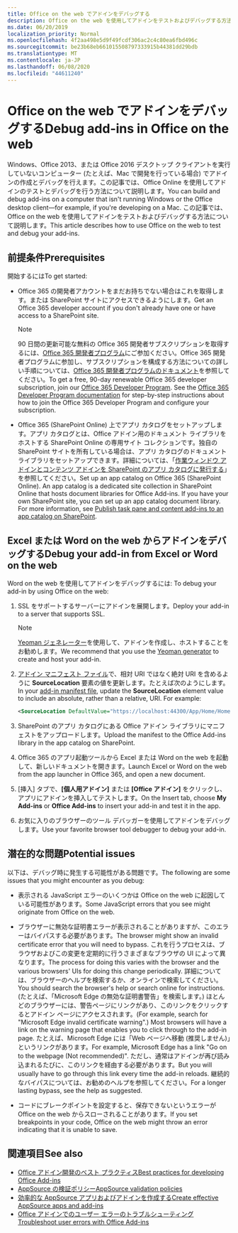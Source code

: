 ```yaml
---
title: Office on the web でアドインをデバッグする
description: Office on the web を使用してアドインをテストおよびデバッグする方法。
ms.date: 06/20/2019
localization_priority: Normal
ms.openlocfilehash: 4f2aa498e5d9f49fcdf306ac2c4c80ea6fbd496c
ms.sourcegitcommit: be23b68eb661015508797333915b44381dd29bdb
ms.translationtype: MT
ms.contentlocale: ja-JP
ms.lasthandoff: 06/08/2020
ms.locfileid: "44611240"
---
```

# <a name="debug-add-ins-in-office-on-the-web"></a><span data-ttu-id="20728-103">Office on the web でアドインをデバッグする</span><span class="sxs-lookup"><span data-stu-id="20728-103">Debug add-ins in Office on the web</span></span>


<span data-ttu-id="20728-104">Windows、Office 2013、または Office 2016 デスクトップ クライアントを実行していないコンピューター (たとえば、Mac で開発を行っている場合) でアドインの作成とデバッグを行えます。この記事では、Office Online を使用してアドインのテストとデバッグを行う方法について説明します。</span><span class="sxs-lookup"><span data-stu-id="20728-104">You can build and debug add-ins on a computer that isn't running Windows or the Office desktop client&mdash;for example, if you're developing on a Mac.</span></span> <span data-ttu-id="20728-105">この記事では、Office on the web を使用してアドインをテストおよびデバッグする方法について説明します。</span><span class="sxs-lookup"><span data-stu-id="20728-105">This article describes how to use Office on the web to test and debug your add-ins.</span></span> 

## <a name="prerequisites"></a><span data-ttu-id="20728-106">前提条件</span><span class="sxs-lookup"><span data-stu-id="20728-106">Prerequisites</span></span>

<span data-ttu-id="20728-107">開始するには</span><span class="sxs-lookup"><span data-stu-id="20728-107">To get started:</span></span>

- <span data-ttu-id="20728-108">Office 365 の開発者アカウントをまだお持ちでない場合はこれを取得します。または SharePoint サイトにアクセスできるようにします。</span><span class="sxs-lookup"><span data-stu-id="20728-108">Get an Office 365 developer account if you don't already have one or have access to a SharePoint site.</span></span>

  > [!NOTE]
  > <span data-ttu-id="20728-p102">90 日間の更新可能な無料の Office 365 開発者サブスクリプションを取得するには、[Office 365 開発者プログラム](https://developer.microsoft.com/office/dev-program)にご参加ください。Office 365 開発者プログラムに参加し、サブスクリプションを構成する方法についての詳しい手順については、[Office 365 開発者プログラムのドキュメント](/office/developer-program/office-365-developer-program)を参照してください。</span><span class="sxs-lookup"><span data-stu-id="20728-p102">To get a free, 90-day renewable Office 365 developer subscription, join our [Office 365 Developer Program](https://developer.microsoft.com/office/dev-program). See the [Office 365 Developer Program documentation](/office/developer-program/office-365-developer-program) for step-by-step instructions about how to join the Office 365 Developer Program and configure your subscription.</span></span>

- <span data-ttu-id="20728-p103">Office 365 (SharePoint Online) 上でアプリ カタログをセットアップします。アプリ カタログとは、Office アドイン用のドキュメント ライブラリをホストする SharePoint Online の専用サイト コレクションです。独自の SharePoint サイトを所有している場合は、アプリ カタログのドキュメント ライブラリをセットアップできます。詳細については、「[作業ウィンドウ アドインとコンテンツ アドインを SharePoint のアプリ カタログに発行する](../publish/publish-task-pane-and-content-add-ins-to-an-add-in-catalog.md)」を参照してください。</span><span class="sxs-lookup"><span data-stu-id="20728-p103">Set up an app catalog on Office 365 (SharePoint Online). An app catalog is a dedicated site collection in SharePoint Online that hosts document libraries for Office Add-ins. If you have your own SharePoint site, you can set up an app catalog document library. For more information, see [Publish task pane and content add-ins to an app catalog on SharePoint](../publish/publish-task-pane-and-content-add-ins-to-an-add-in-catalog.md).</span></span>


## <a name="debug-your-add-in-from-excel-or-word-on-the-web"></a><span data-ttu-id="20728-114">Excel または Word on the web からアドインをデバッグする</span><span class="sxs-lookup"><span data-stu-id="20728-114">Debug your add-in from Excel or Word on the web</span></span>

<span data-ttu-id="20728-115">Word on the web を使用してアドインをデバッグするには: </span><span class="sxs-lookup"><span data-stu-id="20728-115">To debug your add-in by using Office on the web:</span></span>

1. <span data-ttu-id="20728-116">SSL をサポートするサーバーにアドインを展開します。</span><span class="sxs-lookup"><span data-stu-id="20728-116">Deploy your add-in to a server that supports SSL.</span></span>

    > [!NOTE]
    > <span data-ttu-id="20728-117">[Yeoman ジェネレーター](https://github.com/OfficeDev/generator-office)を使用して、アドインを作成し、ホストすることをお勧めします。</span><span class="sxs-lookup"><span data-stu-id="20728-117">We recommend that you use the [Yeoman generator](https://github.com/OfficeDev/generator-office) to create and host your add-in.</span></span>

2. <span data-ttu-id="20728-p104">[アドイン マニフェスト ファイル](../develop/add-in-manifests.md)で、相対 URI ではなく絶対 URI を含めるように **SourceLocation** 要素の値を更新します。たとえば次のようにします。</span><span class="sxs-lookup"><span data-stu-id="20728-p104">In your [add-in manifest file](../develop/add-in-manifests.md), update the **SourceLocation** element value to include an absolute, rather than a relative, URI. For example:</span></span>

    ```xml
    <SourceLocation DefaultValue="https://localhost:44300/App/Home/Home.html" />
    ```

3. <span data-ttu-id="20728-120">SharePoint のアプリ カタログにある Office アドイン ライブラリにマニフェストをアップロードします。</span><span class="sxs-lookup"><span data-stu-id="20728-120">Upload the manifest to the Office Add-ins library in the app catalog on SharePoint.</span></span>

4. <span data-ttu-id="20728-121">Office 365 のアプリ起動ツールから Excel または Word on the web を起動して、新しいドキュメントを開きます。</span><span class="sxs-lookup"><span data-stu-id="20728-121">Launch Excel or Word on the web from the app launcher in Office 365, and open a new document.</span></span>

5. <span data-ttu-id="20728-122">[挿入] タブで、**[個人用アドイン]** または **[Office アドイン]** をクリックし、アプリにアドインを挿入してテストします。</span><span class="sxs-lookup"><span data-stu-id="20728-122">On the Insert tab, choose **My Add-ins** or **Office Add-ins** to insert your add-in and test it in the app.</span></span>

6. <span data-ttu-id="20728-123">お気に入りのブラウザーのツール デバッガーを使用してアドインをデバッグします。</span><span class="sxs-lookup"><span data-stu-id="20728-123">Use your favorite browser tool debugger to debug your add-in.</span></span>

## <a name="potential-issues"></a><span data-ttu-id="20728-124">潜在的な問題</span><span class="sxs-lookup"><span data-stu-id="20728-124">Potential issues</span></span>

<span data-ttu-id="20728-125">以下は、デバッグ時に発生する可能性がある問題です。</span><span class="sxs-lookup"><span data-stu-id="20728-125">The following are some issues that you might encounter as you debug:</span></span>

- <span data-ttu-id="20728-126">表示される JavaScript エラーのいくつかは Office on the web に起因している可能性があります。</span><span class="sxs-lookup"><span data-stu-id="20728-126">Some JavaScript errors that you see might originate from Office on the web.</span></span>

- <span data-ttu-id="20728-127">ブラウザーに無効な証明書エラーが表示されることがありますが、このエラーはバイパスする必要があります。</span><span class="sxs-lookup"><span data-stu-id="20728-127">The browser might show an invalid certificate error that you will need to bypass.</span></span> <span data-ttu-id="20728-128">これを行うプロセスは、ブラウザおよびこの変更を定期的に行うさまざまなブラウザの UI によって異なります。</span><span class="sxs-lookup"><span data-stu-id="20728-128">The process for doing this varies with the browser and the various browsers' UIs for doing this change periodically.</span></span> <span data-ttu-id="20728-129">詳細については、ブラウザーのヘルプを検索するか、オンラインで検索してください。</span><span class="sxs-lookup"><span data-stu-id="20728-129">You should search the browser's help or search online for instructions.</span></span> <span data-ttu-id="20728-130">(たとえば、「Microsoft Edge の無効な証明書警告」を検索します。) ほとんどのブラウザーには、警告ページにリンクがあり、このリンクをクリックするとアドイン ページにアクセスされます。</span><span class="sxs-lookup"><span data-stu-id="20728-130">(For example, search for "Microsoft Edge invalid certificate warning".) Most browsers will have a link on the warning page that enables you to click through to the add-in page.</span></span> <span data-ttu-id="20728-131">たとえば、Microsoft Edge には「Web ページへ移動 (推奨しません)」というリンクがあります。</span><span class="sxs-lookup"><span data-stu-id="20728-131">For example, Microsoft Edge has a link "Go on to the webpage (Not recommended)".</span></span> <span data-ttu-id="20728-132">ただし、通常はアドインが再び読み込まれるたびに、このリンクを経由する必要があります。</span><span class="sxs-lookup"><span data-stu-id="20728-132">But you will usually have to go through this link every time the add-in reloads.</span></span> <span data-ttu-id="20728-133">継続的なバイパスについては、お勧めのヘルプを参照してください。</span><span class="sxs-lookup"><span data-stu-id="20728-133">For a longer lasting bypass, see the help as suggested.</span></span>

- <span data-ttu-id="20728-134">コードにブレークポイントを設定すると、保存できないというエラーが Office on the web からスローされることがあります。</span><span class="sxs-lookup"><span data-stu-id="20728-134">If you set breakpoints in your code, Office on the web might throw an error indicating that it is unable to save.</span></span>

## <a name="see-also"></a><span data-ttu-id="20728-135">関連項目</span><span class="sxs-lookup"><span data-stu-id="20728-135">See also</span></span>

- [<span data-ttu-id="20728-136">Office アドイン開発のベスト プラクティス</span><span class="sxs-lookup"><span data-stu-id="20728-136">Best practices for developing Office Add-ins</span></span>](../concepts/add-in-development-best-practices.md)
- [<span data-ttu-id="20728-137">AppSource の検証ポリシー</span><span class="sxs-lookup"><span data-stu-id="20728-137">AppSource validation policies</span></span>](/legal/marketplace/certification-policies)  
- [<span data-ttu-id="20728-138">効率的な AppSource アプリおよびアドインを作成する</span><span class="sxs-lookup"><span data-stu-id="20728-138">Create effective AppSource apps and add-ins</span></span>](/office/dev/store/create-effective-office-store-listings)  
- [<span data-ttu-id="20728-139">Office アドインでのユーザー エラーのトラブルシューティング</span><span class="sxs-lookup"><span data-stu-id="20728-139">Troubleshoot user errors with Office Add-ins</span></span>](testing-and-troubleshooting.md)
